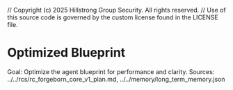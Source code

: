// Copyright (c) 2025 Hillstrong Group Security. All rights reserved.
// Use of this source code is governed by the custom license found in the LICENSE file.

# Optimized Blueprint
Goal: Optimize the agent blueprint for performance and clarity.
Sources: ../../rcs/rc_forgeborn_core_v1_plan.md, ../../memory/long_term_memory.json